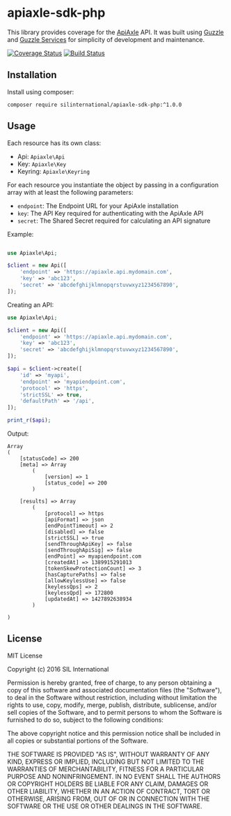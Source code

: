 # apiaxle-sdk-php
This library provides coverage for the [ApiAxle](http://apiaxle.com) API. It was built using 
[Guzzle](https://github.com/guzzle/guzzle) and 
[Guzzle Services](https://github.com/guzzle/guzzle-services) for simplicity of development and 
maintenance.

[![Coverage Status](https://coveralls.io/repos/github/silinternational/apiaxle-sdk-php/badge.svg?branch=master)](https://coveralls.io/github/silinternational/apiaxle-sdk-php?branch=master)
[![Build Status](https://travis-ci.org/silinternational/apiaxle-sdk-php.svg?branch=master)](https://travis-ci.org/silinternational/apiaxle-sdk-php)

## Installation
Install using composer:

    composer require silinternational/apiaxle-sdk-php:^1.0.0
    
## Usage
Each resource has its own class:

 - Api: `Apiaxle\Api`
 - Key: `Apiaxle\Key`
 - Keyring: `Apiaxle\Keyring`
 
For each resource you instantiate the object by passing in a configuration array with at least 
the following parameters:

 - `endpoint`: The Endpoint URL for your ApiAxle installation
 - `key`: The API Key required for authenticating with the ApiAxle API
 - `secret`: The Shared Secret required for calculating an API signature
 
Example:

```php

use Apiaxle\Api;

$client = new Api([
    'endpoint' => 'https://apiaxle.api.mydomain.com',
    'key' => 'abc123',
    'secret' => 'abcdefghijklmnopqrstuvwxyz1234567890',
]);
```

Creating an API:

```php
use Apiaxle\Api;

$client = new Api([
    'endpoint' => 'https://apiaxle.api.mydomain.com',
    'key' => 'abc123',
    'secret' => 'abcdefghijklmnopqrstuvwxyz1234567890',
]);

$api = $client->create([
    'id' => 'myapi',
    'endpoint' => 'myapiendpoint.com',
    'protocol' => 'https',
    'strictSSL' => true,
    'defaultPath' => '/api',
]);

print_r($api);
```

Output:

```
Array
(
    [statusCode] => 200
    [meta] => Array
        (
            [version] => 1
            [status_code] => 200
        )

    [results] => Array
        (
            [protocol] => https
            [apiFormat] => json
            [endPointTimeout] => 2
            [disabled] => false
            [strictSSL] => true
            [sendThroughApiKey] => false
            [sendThroughApiSig] => false
            [endPoint] => myapiendpoint.com
            [createdAt] => 1389915291013
            [tokenSkewProtectionCount] => 3
            [hasCapturePaths] => false
            [allowKeylessUse] => false
            [keylessQps] => 2
            [keylessQpd] => 172800
            [updatedAt] => 1427892638934
        )

)

```

## License
MIT License

Copyright (c) 2016 SIL International

Permission is hereby granted, free of charge, to any person obtaining a copy
of this software and associated documentation files (the "Software"), to deal
in the Software without restriction, including without limitation the rights
to use, copy, modify, merge, publish, distribute, sublicense, and/or sell
copies of the Software, and to permit persons to whom the Software is
furnished to do so, subject to the following conditions:

The above copyright notice and this permission notice shall be included in all
copies or substantial portions of the Software.

THE SOFTWARE IS PROVIDED "AS IS", WITHOUT WARRANTY OF ANY KIND, EXPRESS OR
IMPLIED, INCLUDING BUT NOT LIMITED TO THE WARRANTIES OF MERCHANTABILITY,
FITNESS FOR A PARTICULAR PURPOSE AND NONINFRINGEMENT. IN NO EVENT SHALL THE
AUTHORS OR COPYRIGHT HOLDERS BE LIABLE FOR ANY CLAIM, DAMAGES OR OTHER
LIABILITY, WHETHER IN AN ACTION OF CONTRACT, TORT OR OTHERWISE, ARISING FROM,
OUT OF OR IN CONNECTION WITH THE SOFTWARE OR THE USE OR OTHER DEALINGS IN THE
SOFTWARE.

